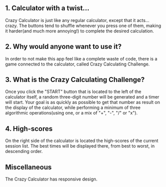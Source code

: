 ## 1. Calculator with a twist...

Crazy Calculator is just like any regular calculator, except that it acts... crazy. The buttons tend to shuffle whenever you press one of them, making it harder(and much more annoying!) to complete the desired calculation. 

## 2. Why would anyone want to use it? 

In order to not make this app feel like a complete waste of code, there is a game connected to the calculator, called Crazy Calculating Challenge. 

## 3. What is the Crazy Calculating Challenge?

Once you click the "START" button that is located to the left of the calculator itself, a random three-digit number will be generated and a timer will start. Your goal is as quickly as possible to get that number as result on the display of the calculator, while performing a minimum of three algorithmic operations(using one, or a mix of "+", "-", "/" or "x").

## 4. High-scores

On the right side of the calculator is located the high-scores of the current session list. The best times will be displayed there, from best to worst, in descending order. 

## Miscellaneous

The Crazy Calculator has responsive design.